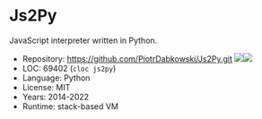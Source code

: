# Js2Py

JavaScript interpreter written in Python.

* Repository: https://github.com/PiotrDabkowski/Js2Py.git <img src="https://img.shields.io/github/stars/PiotrDabkowski/Js2Py?label=&style=flat-square" /><img src="https://img.shields.io/github/last-commit/PiotrDabkowski/Js2Py?label=&style=flat-square" />
* LOC:        69402 (`cloc js2py`)
* Language:   Python
* License:    MIT
* Years:      2014-2022
* Runtime:    stack-based VM
